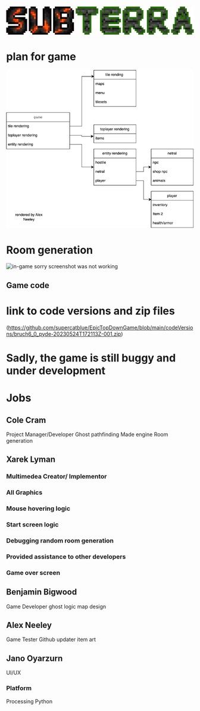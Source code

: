 ![Logo](https://github.com/supercatblue/EpicTopDownGame/blob/main/Game/plan+sudocode/SUB-TERRA%20(3)%20(1).png?raw=true)
# plan for game 


![Class list](https://github.com/supercatblue/EpicTopDownGame/blob/main/Game/plan%2Bsudocode/plan1.drawio.png)

# Room generation

![in-game]()
sorry screenshot was not working
## Game code

# link to code versions and zip files

(https://github.com/supercatblue/EpicTopDownGame/blob/main/codeVersions/bruch6_0_pyde-20230524T172113Z-001.zip)

# Sadly, the game is still buggy and under development

# Jobs

## Cole Cram
Project Manager/Developer
Ghost pathfinding
Made engine
Room generation

## Xarek Lyman
### Multimedea Creator/ Implementor
### All Graphics
### Mouse hovering logic
### Start screen logic
### Debugging random room generation
### Provided assistance to other developers
### Game over screen

## Benjamin Bigwood
Game Developer
ghost logic
map design

## Alex Neeley
Game Tester
Github updater
item art
## Jano Oyarzurn
UI/UX


### Platform 
Processing Python
